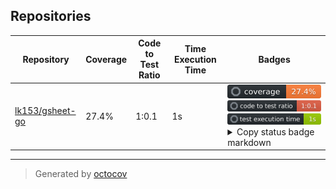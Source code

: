 ## Repositories

| Repository | Coverage | Code to Test Ratio | Time Execution Time | Badges |
| --- | --- | --- | --- | --- |
| [lk153/gsheet-go](https://github.com/lk153/gsheet-go) | 27.4% | 1:0.1 | 1s | ![lk153/gsheet-go](https://raw.githubusercontent.com/lk153/octocovs-central/main/badges/lk153/gsheet-go/coverage.svg) ![lk153/gsheet-go](https://raw.githubusercontent.com/lk153/octocovs-central/main/badges/lk153/gsheet-go/ratio.svg) ![lk153/gsheet-go](https://raw.githubusercontent.com/lk153/octocovs-central/main/badges/lk153/gsheet-go/time.svg) <details><summary>Copy status badge markdown</summary>```![Coverage](https://raw.githubusercontent.com/lk153/octocovs-central/main/badges/lk153/gsheet-go/coverage.svg)```<br>```![Code to Test Ratio](https://raw.githubusercontent.com/lk153/octocovs-central/main/badges/lk153/gsheet-go/ratio.svg)```<br>```![Test Execution Time](https://raw.githubusercontent.com/lk153/octocovs-central/main/badges/lk153/gsheet-go/time.svg)```</details> |

---

> Generated by [octocov](https://github.com/k1LoW/octocov)
